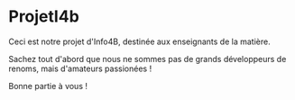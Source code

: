 # ProjetI4b

Ceci est notre projet d'Info4B, destinée aux enseignants de la matière.

Sachez tout d'abord que nous ne sommes pas de grands développeurs de renoms, mais d'amateurs passionées !

Bonne partie à vous !